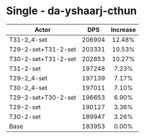 # Single - da-yshaarj-cthun
| Actor | DPS | Increase |
|---|:---:|:---:|
|T31-2_4-set|206904|12.48%|
|T29-2-set+T31-2-set|203331|10.53%|
|T30-2-set+T31-2-set|202853|10.27%|
|T31-2-set|197248|7.23%|
|T29-2_4-set|197139|7.17%|
|T30-2_4-set|197011|7.10%|
|T29-2-set+T30-2-set|196653|6.90%|
|T29-2-set|190127|3.36%|
|T30-2-set|189947|3.26%|
|Base|183953|0.00%|
